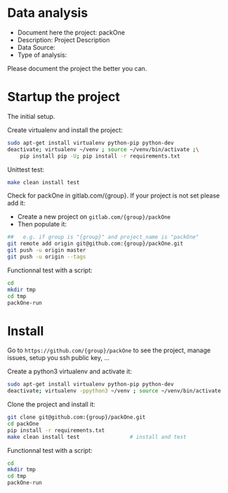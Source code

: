 # Data analysis
- Document here the project: packOne
- Description: Project Description
- Data Source:
- Type of analysis:

Please document the project the better you can.

# Startup the project

The initial setup.

Create virtualenv and install the project:
```bash
sudo apt-get install virtualenv python-pip python-dev
deactivate; virtualenv ~/venv ; source ~/venv/bin/activate ;\
    pip install pip -U; pip install -r requirements.txt
```

Unittest test:
```bash
make clean install test
```

Check for packOne in gitlab.com/{group}.
If your project is not set please add it:

- Create a new project on `gitlab.com/{group}/packOne`
- Then populate it:

```bash
##   e.g. if group is "{group}" and project_name is "packOne"
git remote add origin git@github.com:{group}/packOne.git
git push -u origin master
git push -u origin --tags
```

Functionnal test with a script:

```bash
cd
mkdir tmp
cd tmp
packOne-run
```

# Install

Go to `https://github.com/{group}/packOne` to see the project, manage issues,
setup you ssh public key, ...

Create a python3 virtualenv and activate it:

```bash
sudo apt-get install virtualenv python-pip python-dev
deactivate; virtualenv -ppython3 ~/venv ; source ~/venv/bin/activate
```

Clone the project and install it:

```bash
git clone git@github.com:{group}/packOne.git
cd packOne
pip install -r requirements.txt
make clean install test                # install and test
```
Functionnal test with a script:

```bash
cd
mkdir tmp
cd tmp
packOne-run
```
